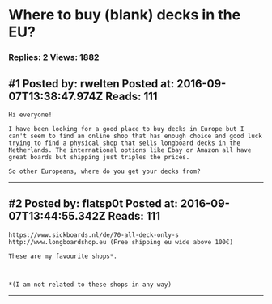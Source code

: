 # Where to buy (blank) decks in the EU?

### Replies: 2 Views: 1882

## \#1 Posted by: rwelten Posted at: 2016-09-07T13:38:47.974Z Reads: 111

```
Hi everyone!

I have been looking for a good place to buy decks in Europe but I can't seem to find an online shop that has enough choice and good luck trying to find a physical shop that sells longboard decks in the Netherlands. The international options like Ebay or Amazon all have great boards but shipping just triples the prices.

So other Europeans, where do you get your decks from?
```

---
## \#2 Posted by: flatsp0t Posted at: 2016-09-07T13:44:55.342Z Reads: 111

```
https://www.sickboards.nl/de/70-all-deck-only-s
http://www.longboardshop.eu (Free shipping eu wide above 100€)

These are my favourite shops*.



*(I am not related to these shops in any way)
```

---
